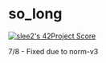 # so_long
[![slee2's 42Project Score](https://badge42.herokuapp.com/api/project/slee2/so_long)](https://github.com/JaeSeoKim/badge42)

7/8 - Fixed due to norm-v3
